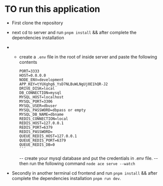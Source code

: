 # TO run this application

- First clone the repository
- next cd to server and run `pnpm install` && after complete the dependencies installation
- - create a `.env` file in the root of inside server and paste the following contents

    ````
    PORT=3333
    HOST=0.0.0.0
    NODE_ENV=development
    APP_KEY=tYUXghg6_YsD7NLBuWLNgUj0E1hQR-J2
    DRIVE_DISK=local
    DB_CONNECTION=mysql
    MYSQL_HOST=localhost
    MYSQL_PORT=3306
    MYSQL_USER=dbuser
    MYSQL_PASSWORD=dbpass or empty
    MYSQL_DB_NAME=dbname
    REDIS_CONNECTION=local
    REDIS_HOST=127.0.0.1
    REDIS_PORT=6379
    REDIS_PASSWORD=
    QUEUE_REDIS_HOST=127.0.0.1
    QUEUE_REDIS_PORT=6379
    QUEUE_REDIS_DB=0
    ```
    ````

    -- create your mysql database and put the credentials in .env file.
    -- then run the following command `node ace serve --watch`

- Secondly in another terminal cd frontend and run `pnpm install` && after complete the dependencies installation `pnpm run dev`.

